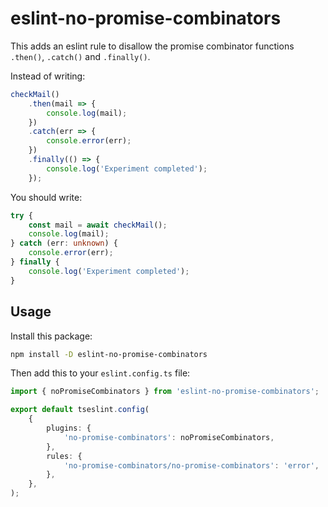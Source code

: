 # eslint-no-promise-combinators

This adds an eslint rule to disallow the promise combinator functions `.then()`,
`.catch()` and `.finally()`.

Instead of writing:

```typescript
checkMail()
	.then(mail => {
		console.log(mail);
	})
	.catch(err => {
		console.error(err);
	})
	.finally(() => {
		console.log('Experiment completed');
	});
```

You should write:

```typescript
try {
	const mail = await checkMail();
	console.log(mail);
} catch (err: unknown) {
	console.error(err);
} finally {
	console.log('Experiment completed');
}
```

## Usage

Install this package:

```sh
npm install -D eslint-no-promise-combinators
```

Then add this to your `eslint.config.ts` file:

```typescript
import { noPromiseCombinators } from 'eslint-no-promise-combinators';

export default tseslint.config(
	{
		plugins: {
			'no-promise-combinators': noPromiseCombinators,
		},
		rules: {
			'no-promise-combinators/no-promise-combinators': 'error',
		},
	},
);
```
